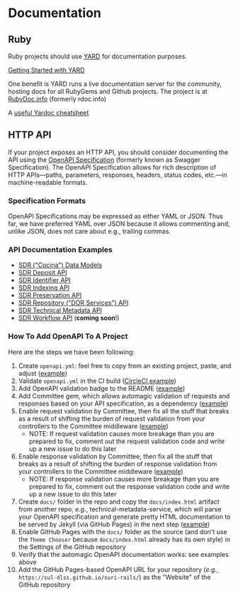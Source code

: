 # Documentation

## Ruby
Ruby projects should use [YARD](http://yardoc.org/) for documentation purposes.

[Getting Started with YARD](http://www.rubydoc.info/gems/yard/file/docs/GettingStarted.md)

One benefit is YARD runs a live documentation server for the community, hosting docs for all RubyGems and Github projects. The project is at [RubyDoc.info](http://www.rubydoc.info/) (formerly rdoc.info)

A [useful Yardoc cheatsheet](https://gist.github.com/chetan/1827484)

## HTTP API

If your project exposes an HTTP API, you should consider documenting the API using the [OpenAPI Specification](https://swagger.io/docs/specification/about/) (formerly known as Swagger Specification). The OpenAPI Specification allows for rich description of HTTP APIs&mdash;paths, parameters, responses, headers, status codes, etc.&mdash;in machine-readable formats.

### Specification Formats

OpenAPI Specifications may be expressed as either YAML or JSON. Thus far, we have preferred YAML over JSON because it allows commenting and, unlike JSON, does not care about e.g., trailing commas.

### API Documentation Examples

* [SDR ("Cocina") Data Models](https://sul-dlss.github.io/cocina-models/)
* [SDR Deposit API](https://sul-dlss.github.io/sdr-api/)
* [SDR Identifier API](https://sul-dlss.github.io/suri-rails/)
* [SDR Indexing API](https://sul-dlss.github.io/dor_indexing_app/)
* [SDR Preservation API](https://sul-dlss.github.io/preservation_catalog/)
* [SDR Repository ("DOR Services") API](https://sul-dlss.github.io/dor-services-app/)
* [SDR Technical Metadata API](https://sul-dlss.github.io/technical-metadata-service/)
* [SDR Workflow API](https://sul-dlss.github.io/workflow-server-rails/) (**coming soon**!)

### How To Add OpenAPI To A Project

Here are the steps we have been following:

1. Create `openapi.yml`: feel free to copy from an existing project, paste, and adjust ([example](https://github.com/sul-dlss/technical-metadata-service/blob/main/openapi.yml))
1. Validate `openapi.yml` in the CI build ([CircleCI example](https://github.com/sul-dlss/technical-metadata-service/blob/6c8151b1ca713061c227e8030f03c6531eee1093/.circleci/config.yml#L103-L114))
1. Add OpenAPI validation badge to the README ([example](https://github.com/sul-dlss/technical-metadata-service/blob/6c8151b1ca713061c227e8030f03c6531eee1093/README.md#L5))
1. Add Committee gem, which allows automagic validation of requests and responses based on your API specification, as a dependency ([example](https://github.com/sul-dlss/technical-metadata-service/blob/6c8151b1ca713061c227e8030f03c6531eee1093/Gemfile#L9))
1. Enable request validation by Committee, then fix all the stuff that breaks as a result of shifting the burden of request validation from your controllers to the Committee middleware ([example](https://github.com/sul-dlss/technical-metadata-service/blob/6c8151b1ca713061c227e8030f03c6531eee1093/config/application.rb#L47-L51))
    * NOTE: If request validation causes more breakage than you are prepared to fix, comment out the request validation code and write up a new issue to do this later
1. Enable response validation by Committee, then fix all the stuff that breaks as a result of shifting the burden of response validation from your controllers to the Committee middleware ([example](https://github.com/sul-dlss/technical-metadata-service/blob/6c8151b1ca713061c227e8030f03c6531eee1093/config/application.rb#L52))
    * NOTE: If response validation causes more breakage than you are prepared to fix, comment out the response validation code and write up a new issue to do this later
1. Create `docs/` folder in the repo and copy the `docs/index.html` artifact from another repo, *e.g.*, technical-metadata-service, which will parse your OpenAPI specification and generate pretty HTML documentation to be served by Jekyll (via GitHub Pages) in the next step ([example](https://github.com/sul-dlss/technical-metadata-service/tree/6c8151b1ca713061c227e8030f03c6531eee1093/docs))
1. Enable GitHub Pages with the `docs/` folder as the source (and don't use the `Theme Chooser` because `docs/index.html` already has its own style) in the Settings of the GitHub repository
1. Verify that the automagic OpenAPI documentation works: see examples above
1. Add the GitHub Pages-based OpenAPI URL for your repository (*e.g.*, `https://sul-dlss.github.io/suri-rails/`) as the "Website" of the GitHub repository
